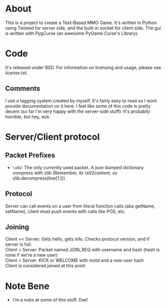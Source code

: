 # About
This is a project to create a Text-Based MMO Game. It's written in Python using Twisted for server side, and the built-in socket for client side. The gui is written with PygCurse (an awesome PyGame Curse's Library).

# Code
It's released under BSD. For information on licensing and usage, please see license.txt.

## Comments
I use a tagging system created by myself. It's fairly easy to read so I wont provide documentation on it here. I feel like some of this code is pretty decent (so far I'm very happy with the server-side stuff). It's probablly horrible, but hey, w/e.

# Server/Client protocol
## Packet Prefixes
- `\x02`: The only currently used packet. A json dumped dictionary compress with zlib (Remember, its \x02content, so zlib.decompress(line[1:]))

## Protocol
Server can call events on a user from literal function calls (aka getName, setName), client must push events with calls like POS, etc.  

## Joining
Client >< Server: Gets hello, gets info. Checks protocol version, and if server is full.    
Client > Server: Packet named JOIN_REQ with username and hash (hash is none if we're a new user)  
Client < Server: KICK or WELCOME with motd and a new user hash    
Client is considered joined at this point    

# Note Bene
- I'm a nubs at some of this stuff. Dwi!
